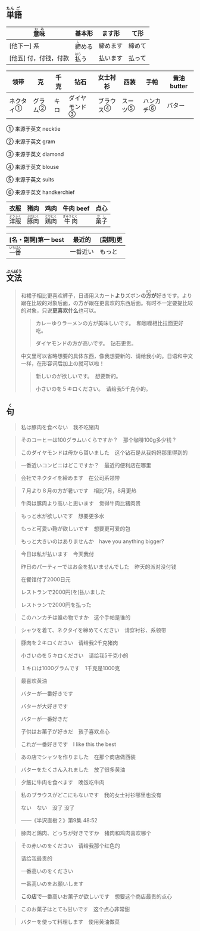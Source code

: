 ## <ruby>単<rt>たん</rt>語<rt>ご</rt></ruby>

| <ruby>意<rt>い</rt>味<rt>み</rt></ruby> | 基本形                         | ます形   | て形   |
| --------------------------------------- | ------------------------------ | -------- | ------ |
| [他下一] 系                             | <ruby>締<rt>し</rt>める</ruby> | 締めます | 締めて |
| [他五] 付，付钱，付款                   | <ruby>払<rt>はら</rt>う</ruby> | 払います | 払って |

| 领带                        | 克                        | 千克 | 钻石                            | 女士衬衫                    | 西装                      | 手帕                        | 黄油 butter |
| --------------------------- | ------------------------- | ---- | ------------------------------- | --------------------------- | ------------------------- | --------------------------- | ----------- |
| <a>ネクタイ</a><sup>①</sup> | <a>グラム</a><sup>②</sup> | キロ | <a>ダイヤモンド</a><sup>③</sup> | <a>ブラウス</a><sup>④</sup> | <a>スーツ</a><sup>⑤</sup> | <a>ハンカチ</a><sup>⑥</sup> | バター      |

① 来源于英文 necktie

② 来源于英文 gram

③ 来源于英文 diamond

④ 来源于英文 blouse

⑤ 来源于英文 suits

⑥ 来源于英文 handkerchief

| 衣服                                        | 猪肉                                        | 鸡肉                                        | 牛肉 beef                                     | 点心                                    |
| ------------------------------------------- | ------------------------------------------- | ------------------------------------------- | --------------------------------------------- | --------------------------------------- |
| <ruby>洋<rt>よう</rt>服<rt>ふく</rt></ruby> | <ruby>豚<rt>ぶた</rt>肉<rt>にく</rt></ruby> | <ruby>鶏<rt>とり</rt>肉<rt>にく</rt></ruby> | <ruby>牛<rt>ぎゅう</rt>肉<rt>にく</rt></ruby> | <ruby>菓<rt>か</rt>子<rt>し</rt></ruby> |



| [名・副詞]第一 best                         | 最近的   | [副詞]更 |
| ------------------------------------------- | -------- | -------- |
| <ruby>一<rt>いち</rt>番<rt>ばん</rt></ruby> | 一番近い | もっと   |



## <ruby>文<rt>ぶん</rt>法<rt>ぽう</rt></ruby>

> 和裙子相比更喜欢裤子，日语用スカート**より**ズボン**の<ruby>方<rt>ほう</rt></ruby>が**好きです。より跟在比较的对象后面，の方が跟在更喜欢的东西后面。有时不一定要提比较的对象，只说**更喜欢什么**也可以。
>
> > カレーゆりラーメンの方が美味しいです。　和咖喱相比拉面更好吃。
> >
> > ダイヤモンドの方が高いです。　钻石更贵。
>
> 
>
> 中文里可以省略想要的具体东西，像我想要新的、请给我小的。日语和中文一样，在形容词后加上の就可以啦！
>
> > 新しいのが欲しいです。　想要新的。
> >
> > 小さいのを５キロください。　请给我5千克小的。

## <ruby>句<rt>く</rt></ruby>

> 私は豚肉を食べない　我不吃猪肉
>

> そのコーヒーは100グラムいくらですか？　那个咖啡100g多少钱？
>
> このダイヤモンドは母から貰いました　这个钻石是从我妈妈那里得到的
>

> 一番近いコンビニはどこですか？　最近的便利店在哪里
>

> 会社でネクタイを締めます　在公司系领带
>

> ７月より８月の方が暑いです　相比7月，8月更热
>
> 牛肉は豚肉より高いと思います　觉得牛肉比猪肉贵
>

> もっと水が欲しいです　想要更多水
>
> もっと可愛い鞄が欲しいです　想要更可爱的包
>
> もっと大きいのはありませんか　have you anything bigger?

> 今日は私が払います　今天我付
>
> 昨日のパーティーではお金を払いませんでした　昨天的派对没付钱
>
> 在餐馆付了2000日元
>
> レストランで2000円(を)払いました
>
> レストランで2000円を払った

> このハンカチは誰の物ですか　这个手帕是谁的
>

> シャツを着て、ネクタイを締めてください　请穿衬衫、系领带
>

> 豚肉を２キロください　请给我2千克猪肉
>
> 小さいのを５キロください　请给我5千克小的
>
> １キロは1000グラムです　1千克是1000克
>

> 最喜欢黄油
>
> バターが一番好きです
>
> バターが大好きです
>
> バターが一番好きだ
>
> 子供はお菓子が好きだ　孩子喜欢点心
>
> これが一番好きです　I like this the best

> あの店でシャツを作りました　在那个商店做西装
>

> バターをたくさん入れました　放了很多黄油
>

> 夕飯に牛肉を食べます　晚饭吃牛肉
>

> 私のブラウスがどこにもないです　我的女士衬衫哪里也没有
>
> 
>
> ない　ない　没了 没了
>
> ——《半沢直樹２》第9集 48:52

> 豚肉と鶏肉、どっちが好きですか　猪肉和鸡肉喜欢哪个
>

> その赤いのをください　请给我那个红色的
>
> 请给我最贵的
>
> 一番高いのをください　
>
> 一番高いのをお願いします
>
> **この店で**一番高いお菓子が欲しいです　想要这个商店最贵的点心

> このお菓子はとても甘いです　这个点心非常甜
>

> バターを使って料理します　使用黄油做菜
